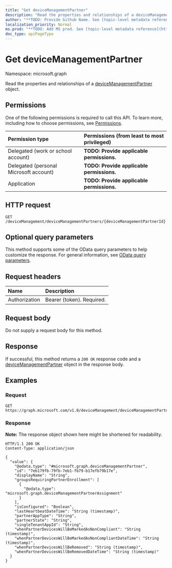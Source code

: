 ```yaml
---
title: "Get deviceManagementPartner"
description: "Read the properties and relationships of a deviceManagementPartner object."
author: "**TODO: Provide Github Name. See [topic-level metadata reference](https://msgo.azurewebsites.net/add/document/guidelines/metadata.html#topic-level-metadata)**"
localization_priority: Normal
ms.prod: "**TODO: Add MS prod. See [topic-level metadata reference](https://msgo.azurewebsites.net/add/document/guidelines/metadata.html#topic-level-metadata)**"
doc_type: apiPageType
---
```


# Get deviceManagementPartner
Namespace: microsoft.graph



Read the properties and relationships of a [deviceManagementPartner](../resources/devicemanagementpartner.md) object.

## Permissions
One of the following permissions is required to call this API. To learn more, including how to choose permissions, see [Permissions](/graph/permissions-reference).

|Permission type|Permissions (from least to most privileged)|
|:---|:---|
|Delegated (work or school account)|**TODO: Provide applicable permissions.**|
|Delegated (personal Microsoft account)|**TODO: Provide applicable permissions.**|
|Application|**TODO: Provide applicable permissions.**|

## HTTP request

<!-- {
  "blockType": "ignored"
}
-->
``` http
GET /deviceManagement/deviceManagementPartners/{deviceManagementPartnerId}
```

## Optional query parameters
This method supports some of the OData query parameters to help customize the response. For general information, see [OData query parameters](/graph/query-parameters).

## Request headers
|Name|Description|
|:---|:---|
|Authorization|Bearer {token}. Required.|

## Request body
Do not supply a request body for this method.

## Response

If successful, this method returns a `200 OK` response code and a [deviceManagementPartner](../resources/devicemanagementpartner.md) object in the response body.

## Examples

### Request
<!-- {
  "blockType": "request",
  "name": "get_devicemanagementpartner"
}
-->
``` http
GET https://graph.microsoft.com/v1.0/deviceManagement/deviceManagementPartners/{deviceManagementPartnerId}
```


### Response
**Note:** The response object shown here might be shortened for readability.
<!-- {
  "blockType": "response",
  "truncated": true,
  "@odata.type": "microsoft.graph.deviceManagementPartner"
}
-->
``` http
HTTP/1.1 200 OK
Content-Type: application/json

{
  "value": {
    "@odata.type": "#microsoft.graph.deviceManagementPartner",
    "id": "7eb179fb-79fb-7eb1-fb79-b17efb79b17e",
    "displayName": "String",
    "groupsRequiringPartnerEnrollment": [
      {
        "@odata.type": "microsoft.graph.deviceManagementPartnerAssignment"
      }
    ],
    "isConfigured": "Boolean",
    "lastHeartbeatDateTime": "String (timestamp)",
    "partnerAppType": "String",
    "partnerState": "String",
    "singleTenantAppId": "String",
    "whenPartnerDevicesWillBeMarkedAsNonCompliant": "String (timestamp)",
    "whenPartnerDevicesWillBeMarkedAsNonCompliantDateTime": "String (timestamp)",
    "whenPartnerDevicesWillBeRemoved": "String (timestamp)",
    "whenPartnerDevicesWillBeRemovedDateTime": "String (timestamp)"
  }
}
```

